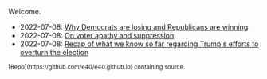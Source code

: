 Welcome.

* 2022-07-08: [Why Democrats are losing and Republicans are winning]()
* 2022-07-08: [On voter apathy and suppression](2022-07-08-voter-apathy-and-suppression.html)
* 2022-07-08: [Recap of what we know so far regarding Trump's efforts
  to overturn the election](2022-07-08-trump-insurrection.html)

<small>
[Repo](https://github.com/e40/e40.github.io) containing source.
</small>
